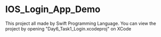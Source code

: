 # IOS_Login_App_Demo
This project all made by Swift Programming Language.
You can view the project by opening "Day6_Task1_Login.xcodeproj" on XCode
